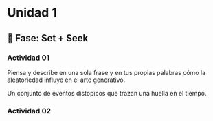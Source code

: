 # Unidad 1

## 🔎 Fase: Set + Seek

### Actividad 01

Piensa y describe en una sola frase y en tus propias palabras cómo la aleatoriedad influye en el arte generativo.

Un conjunto de eventos distopicos que trazan una huella en el tiempo.

### Actividad 02

